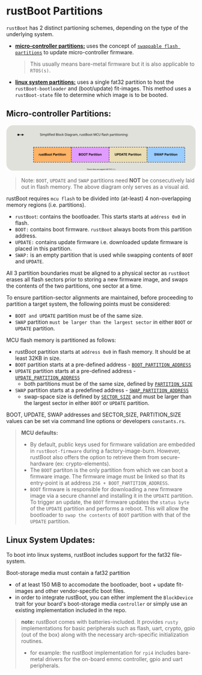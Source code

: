 # rustBoot Partitions

`rustBoot` has 2 distinct partioning schemes, depending on the type of the underlying system.
- [**micro-controller partitions:**](./partitions.md#micro-controller-partitions) uses the concept of [`swappable flash partitions`](https://github.com/nihalpasham/rustBoot/issues/2) to update micro-controller firmware. 
    > This usually means bare-metal firmware but it is also applicable to `RTOS(s)`.
- [**linux system partitions:**](./partitions.md#linux-system-partitions) uses a single fat32 partition to host the `rustBoot-bootloader` and  (boot/update) fit-images. This method uses a `rustBoot-state` file to determine which image is to be booted.
## Micro-controller Partitions:

[![partition](https://github.com/imrank03/rustBoot-book-diagrams/blob/main/partition.svg?raw=true "Simplified Block Diagram, 256 byte rustBoot header")](https://github.com/imrank03/rustBoot-book-diagrams/blob/main/partition.svg?raw=true)

> Note: `BOOT`, `UPDATE` and `SWAP` partitions need **NOT** be consecutively laid out in flash memory. The above diagram only serves as a visual aid.

rustBoot requires `mcu flash` to be divided into (at-least) 4 non-overlapping memory regions (i.e. partitions). 
- `rustBoot`: contains the bootloader. This starts starts at `address 0x0` in flash. 
- `BOOT:` contains boot firmware. `rustBoot` always boots from this partition address.
- `UPDATE:` contains update firmware i.e. downloaded update firmware is placed in this partition.
- `SWAP:` is an empty partition that is used while swapping contents of `BOOT` and `UPDATE`.

All 3 partition boundaries must be aligned to a physical sector as `rustBoot` erases all flash sectors prior to storing a new firmware image, and swaps the contents of the two partitions, one sector at a time.

To ensure partition-sector alignments are maintained, before proceeding to partition a target system, the following points must be considered:

- `BOOT and UPDATE` partition must be of the same size.
- `SWAP` partition `must be larger than the largest sector` in either `BOOT` or `UPDATE` partition.

MCU flash memory is partitioned as follows:

- rustBoot partition starts at `address 0x0` in flash memory. It should be at least 32KB in size.
- `BOOT` partition starts at a pre-defined address - [`BOOT_PARTITION_ADDRESS`](https://github.com/nihalpasham/rustBoot/blob/7ea124b2d8f82b85b5500bfdbc038c104eee4452/rustBoot/src/constants.rs#L8)
- `UPDATE` partition starts at a pre-defined address - [`UPDATE_PARTITION_ADDRESS`](https://github.com/nihalpasham/rustBoot/blob/7ea124b2d8f82b85b5500bfdbc038c104eee4452/rustBoot/src/constants.rs#L10)
  - both partitions must be of the same size, defined by [`PARTITION_SIZE`](https://github.com/nihalpasham/rustBoot/blob/7ea124b2d8f82b85b5500bfdbc038c104eee4452/rustBoot/src/constants.rs#L6)
- `SWAP` partition starts at a predefined address - [`SWAP_PARTITION_ADDRESS`](https://github.com/nihalpasham/rustBoot/blob/7ea124b2d8f82b85b5500bfdbc038c104eee4452/rustBoot/src/constants.rs#L9)
  - swap-space size is defined by [`SECTOR_SIZE`](https://github.com/nihalpasham/rustBoot/blob/7ea124b2d8f82b85b5500bfdbc038c104eee4452/rustBoot/src/constants.rs#L5) and must be larger than the largest sector in either `BOOT` or `UPDATE` partition.

BOOT, UPDATE, SWAP addresses and SECTOR_SIZE, PARTITION_SIZE values can be set via command line options or developers `constants.rs`.

> **MCU defaults:**
> - By default, public keys used for firmware validation are embedded in `rustBoot-firmware` during a factory-image-burn. However, rustBoot also offers the option to retrieve them from secure-hardware (ex: crypto-elements).
> - The `BOOT` partiton is the only partition from which we can boot a firmware image. The firmware image must be linked so that its entry-point is at address `256 + BOOT_PARTITION_ADDRESS`.
> - `BOOT` firmware is responsible for downloading a new firmware image via a secure channel and installing it in the `UPDATE` partition. To trigger an update, the `BOOT` firmware updates the `status byte` of the `UPDATE` partition and performs a reboot. This will allow the bootloader to `swap the contents` of `BOOT` partition with that of the `UPDATE` partition. 

## Linux System Updates:

To boot into linux systems, rustBoot includes support for the fat32 file-system. 

Boot-storage media must contain a fat32 partition 
- of at least 150 MiB to accomodate the bootloader, boot + update fit-images and other vendor-specific boot files.
- in order to integrate rustBoot, you can either implement the `BlockDevice` trait for your board's boot-storage media `controller` or simply use an existing implementation included in the repo.

> **note:** rustBoot comes with batteries-included. It provides `rusty` implementations for basic peripherals such as flash, uart, crypto, gpio (out of the box) along with the necessary arch-specific initialization routines.
> - for example: the rustBoot implementation for `rpi4` includes bare-metal drivers for the on-board emmc controller, gpio and uart peripherals. 
